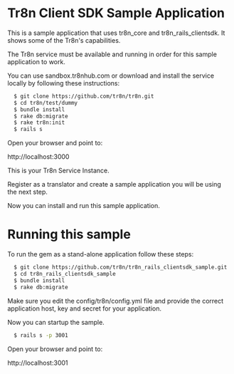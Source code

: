 # Tr8n Client SDK Sample Application

This is a sample application that uses tr8n_core and tr8n_rails_clientsdk. It shows some of the Tr8n's capabilities.

The Tr8n service must be available and running in order for this sample application to work.

You can use sandbox.tr8nhub.com or download and install the service locally by following these instructions:

```sh
  $ git clone https://github.com/tr8n/tr8n.git
  $ cd tr8n/test/dummy
  $ bundle install
  $ rake db:migrate
  $ rake tr8n:init
  $ rails s
```

Open your browser and point to:

  http://localhost:3000

This is your Tr8n Service Instance.

Register as a translator and create a sample application you will be using the next step.

Now you can install and run this sample application.

# Running this sample

To run the gem as a stand-alone application follow these steps:

```sh
  $ git clone https://github.com/tr8n/tr8n_rails_clientsdk_sample.git
  $ cd tr8n_rails_clientsdk_sample
  $ bundle install
  $ rake db:migrate
```

Make sure you edit the config/tr8n/config.yml file and provide the correct application host, key and secret for your application.

Now you can startup the sample.

```sh
  $ rails s -p 3001
```

Open your browser and point to:

  http://localhost:3001
